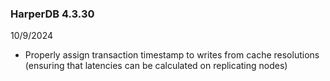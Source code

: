 ### HarperDB 4.3.30

10/9/2024

- Properly assign transaction timestamp to writes from cache resolutions (ensuring that latencies can be calculated on replicating nodes)
